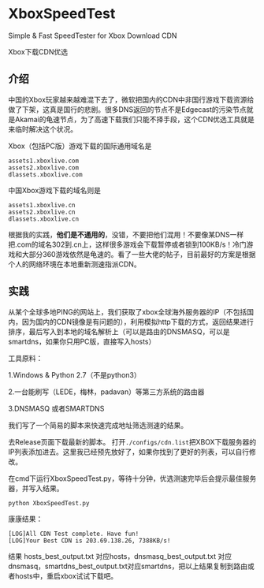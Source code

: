 # XboxSpeedTest
Simple &amp; Fast SpeedTester for Xbox Download CDN

Xbox下载CDN优选

## 介绍

中国的Xbox玩家越来越难混下去了，微软把国内的CDN中非国行游戏下载资源给做了下架，这真是国行的悲剧。很多DNS返回的节点不是Edgecast的污染节点就是Akamai的龟速节点，为了高速下载我们只能不择手段，这个CDN优选工具就是来临时解决这个状况。

Xbox（包括PC版）游戏下载的国际通用域名是

```
assets1.xboxlive.com
assets2.xboxlive.com
dlassets.xboxlive.com
```

中国Xbox游戏下载的域名则是

```
assets1.xboxlive.cn
assets2.xboxlive.cn
dlassets.xboxlive.cn
```

根据我的实践，**他们是不通用的**，没错，不要把他们混用！不要像某DNS一样把.com的域名302到.cn上，这样很多游戏会下载暂停或者锁到100KB/s！冷门游戏和大部分360游戏依然是龟速的。看了一些大佬的帖子，目前最好的方案是根据个人的网络环境在本地重新测速指派CDN。

## 实践

从某个全球多地PING的网站上，我们获取了xbox全球海外服务器的IP（不包括国内，因为国内的CDN镜像是有问题的），利用模拟http下载的方式，返回结果进行排序，最后写入到本地的域名解析上（可以是路由的DNSMASQ，可以是smartdns，如果你只用PC版，直接写入hosts）



工具原料：

1.Windows & Python 2.7（不是python3）

2.一台能刷写（LEDE，梅林，padavan）等第三方系统的路由器

3.DNSMASQ 或者SMARTDNS


我们写了一个简易的脚本来快速完成地址筛选测速的结果。

去Release页面下载最新的脚本。
打开```./configs/cdn.list```把XBOX下载服务器的IP列表添加进去。这里我已经预先放好了，如果你找到了更好的列表，可以自行修改。

在cmd下运行XboxSpeedTest.py，等待十分钟，优选测速完毕后会提示最佳服务器，并写入结果。

```
python XboxSpeedTest.py
```
康康结果：
```
[LOG]All CDN Test complete. Have fun!
[LOG]Your Best CDN is 203.69.138.26, 7388KB/s!
```

结果 hosts_best_output.txt 对应hosts，dnsmasq_best_output.txt 对应dnsmasq，smartdns_best_output.txt对应smartdns，把以上结果复制到路由或者hosts中，重启xbox试试下载吧。

